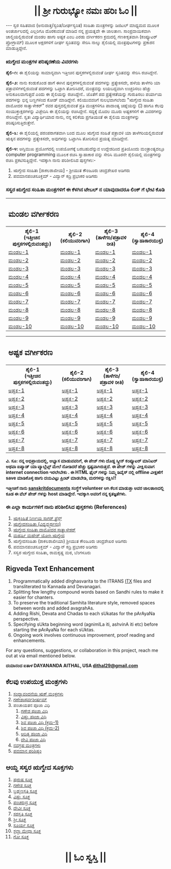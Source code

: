 <center><h1 class="KannadaText">|| ಶ್ರೀ ಗುರುಭ್ಯೋ ನಮಃ  ಹರಿಃ ಓಂ ||</h1></center>
---
ಸ್ವರ ಸಹಿತವಾದ (ಅನುದಾತ್ತ/ಸ್ವರಿತ/ದೀರ್ಘಸ್ವರಿತ) ಸಂಹಿತಾ ಮಂತ್ರಗಳನ್ನು ಡಿಜಿಟಲ್ ಮಾಧ್ಯಮದ ಮೂಲಕ ಅಂತರ್ಜಾಲದಲ್ಲಿ ಎಲ್ಲರಿಗೂ ದೊರಕುವಂತೆ ಮಾಡಿದ ನನ್ನ ಪ್ರಯತ್ನವೇ ಈ ಜಾಲತಾಣ. ಸಾಂಪ್ರದಾಯಿಕವಾಗಿ ಚಾಲ್ತಿಯಲ್ಲಿರುವಂತೆ ಮಂಡಲ ಹಾಗು ಅಷ್ಟಕ ಎಂಬ ಎರಡು ವರ್ಗೀಕರಣ ಕ್ರಮದಲ್ಲಿ ಗಣಕೀಕೃತವಾಗಿ (ಕಂಪ್ಯೂಟರ್ ಪ್ರೋಗ್ರಾಮ್) ಮೂಲಕ ಅಕ್ಷರಗಳಿಗೆ ದೀರ್ಘ ಸ್ವರಿತವನ್ನು ಸೇರಿಸಿ ನಾಲ್ಕು ಶೈಲಿಯಲ್ಲಿ ಮಂತ್ರಪುಟಗಳನ್ನು ಪ್ರಕಾಶನ ಮಾಡುತ್ತಿದ್ದೇನೆ.

### ಋಗ್ವೇದ ಮಂತ್ರಗಳ ಪರಿಷ್ಕರಣೆಯ ವಿವರಗಳು

<b>ಶೈಲಿ-೧:</b> ಈ ಶೈಲಿಯನ್ನು ಸಾಮಾನ್ಯವಾಗಿ ಇತ್ತೀಚಿನ ಪುಸ್ತಕಗಳಲ್ಲಿರುವಂತೆ ದೀರ್ಘ ಸ್ವರಿತವನ್ನು ಸೇರಿಸಿ ರಚಿಸಿದ್ದೇನೆ.

<b>ಶೈಲಿ-೨:</b> ನಾನು ಕಂಡುಕೊಂಡ ಹಾಗೆ ಈಗಿನ ಪುಸ್ತಕಗಳಲ್ಲಿರುವಂತೆ ಪದಗಳನ್ನು ಪ್ರತ್ಯೇಕಿಸದೇ, ಹಳೆಯ ತಾಳೆಗರಿ ಯಾ ಪತ್ರಾವಳಿಗಳಲ್ಲಿರುವಂತೆ ಪದಗಳನ್ನು ಒಟ್ಟಾಗಿ ತೋರಿಸಿದರೆ, ಮಂತ್ರವನ್ನು ಲಯಬದ್ದವಾಗಿ ಉಚ್ಚರಿಸಲು ಹೆಚ್ಚು ಅನುಕೂಲವಾಗುತ್ತದೆ ಎಂದು ಈ ಶೈಲಿಯನ್ನು ರಚಿಸಿದ್ದೇನೆ.. ಜೊತೆಗೆ ಪದ ಪ್ರತ್ಯೇಕತೆಯನ್ನು ಗುರುತಿಸಲು ಪರ್ಯಾಯ ಪದಗಳನ್ನು ಭಿನ್ನ ಬಣ್ಣಗಳಿಂದ ಕೋಡ್ ಮಾಡಿದ್ದೇನೆ. ಕಲಿಯುವವರಿಗೆ ಸುಲಭವಾಗಲೆಂದು "ಋಗ್ವೇದ ಸಂಹಿತಾ ದಾಮೋದರ  ಸಾತ್ವಾಳೇಕರ್" ರವರ ಪುಸ್ತದಲ್ಲಿರುವಂತೆ ಪ್ರತಿ ಮಂತ್ರಗಳಿಗೂ ಪಾದಾಂತ್ಯ ಚಿಹ್ನೆಯನ್ನು (¦) ಹಾಗೂ ಕೆಲವು ಸಂಯುಕ್ತಾಕ್ಷರಗಳನ್ನು ವಿಚ್ಛೇದಿಸಿ ಈ ಶೈಲಿಯನ್ನು ರಚಿಸಿದ್ದೇನೆ. ಸದ್ಯಕ್ಕೆ ಮೊದಲ ಮೂರು ಅಷ್ಟಕಗಳಿಗೆ ಈ ವಿವರಗಳನ್ನು ಸೇರಿಸಿದ್ದೇನೆ. ಸ್ವತಃ ವಿದ್ಯಾರ್ಥಿಯಾದ ನಾನು, ನನ್ನ ಕಲಿಕೆಯ ಪ್ರಗತಿಯಂತೆ ಈ ಶೈಲಿಯ ಮಂತ್ರಗಳನ್ನು ಪರಿಷ್ಕರಿಸುತ್ತಿರುತ್ತೇನೆ.

<b>ಶೈಲಿ-೩:</b> ಈ ಶೈಲಿಯಲ್ಲಿ ಪರಂಪರಾಗತವಾಗಿ ಬಂದ ಮೂಲ ಋಗ್ವೇದ ಸಂಹಿತೆ ಪತ್ರಾವಳಿ ಯಾ ತಾಳೆಗರಿಯಲ್ಲಿರುವಂತೆ ಋಕ್ಕಿನ ಪದಗಳನ್ನು ಪ್ರತ್ಯೇಕಿಸದೇ, ಅವುಗಳನ್ನು ಒಟ್ಟಾಗಿಸಿ ತೋರಿಸುವ ಪ್ರಯತ್ನ ಮಾಡಿದ್ದೇನೆ.

<b>ಶೈಲಿ-೪:</b> ಅಗ್ನಿಮುಖ ಪ್ರಯೋಗದಲ್ಲಿ ಉಪಯೋಗಕ್ಕೆ ಬರಬಹುದೆನ್ನುವ ಉದ್ದೇಶದಿಂದ ಪ್ರತಿಯೊಂದು ಮಂತ್ರಾಂತ್ಯದಲ್ಲೂ computer programming ಮೂಲಕ ರಚಿಸಿ ಸ್ವಾಹಾಕಾರ ವನ್ನು ಸೇರಿಸಿ ಮೂರನೇ ಶೈಲಿಯಲ್ಲಿ ಮಂತ್ರಗಳನ್ನು ರಚಿಸಿ ಪ್ರಕಟಿಸುತ್ತಿದ್ದೇನೆ. ಇದಕ್ಕಾಗಿ ನಾನು ಪರಿಶೀಲಿಸಿದ ಪುಸ್ತಗಳು:- 
1.	ಋಗ್ವೇದ ಸಂಹಿತಾ [ಶಾಕಲಶಾಖೀಯ] - ಶ್ರೀಯುತ ಕೌಂಜೂರು ಚಂದ್ರಶೇಖರ ಅಡಿಗರು
2.	ಪವಮಾನಪಂಚಸೂಕ್ತಮ್ - ವಿದ್ವಾನ್ ಕದ್ರಿ ಪ್ರಭಾಕರ ಅಡಿಗರು

### ಸಸ್ವರ ಋಗ್ವೇದ ಸಂಹಿತಾ ಮಂತ್ರಗಳಿಗೆ  ಈ ಕೆಳಗಿನ ಟೇಬಲ್ ನ ಯಾವುದಾದರೂ ಲಿಂಕ್ ಗೆ ಭೇಟಿ ಕೊಡಿ

<table style="width:100%">
	<tr valign="top">
		<td colspan="4">
			<h2>ಮಂಡಲ ವರ್ಗೀಕರಣ</h2>
		</td>
	</tr>
	<tr>
		<th>ಶೈಲಿ-1<br>(ಇತ್ತೀಚಿನ ಪುಸ್ತಕಗಳಲ್ಲಿರುವಂತದ್ದು)</th>
		<th>ಶೈಲಿ-2<br>(ಕಲಿಯುವರಿಗಾಗಿ)</th>
		<th>ಶೈಲಿ-3<br>(ತಾಳೆಗರಿ/ಪತ್ರಾವಳಿ ರೀತಿ)</th>
		<th>ಶೈಲಿ-4<br>(ಸ್ವಾಹಾಕಾರಯುಕ್ತ)</th>
	</tr>
	<tr>
		<td><a href="https://daithal.github.io/saswara-rigveda/Rigveda/RVMKF1-1.html">ಮಂಡಲ-1</a></td>
		<td><a href="https://daithal.github.io/saswara-rigveda/Rigveda/RVMKF2-1.html">ಮಂಡಲ-1</a></td>
		<td><a href="https://daithal.github.io/saswara-rigveda/Rigveda/RVMKF3-1.html">ಮಂಡಲ-1</a></td>
		<td><a href="https://daithal.github.io/saswara-rigveda/Rigveda/RVMKF4-1.html">ಮಂಡಲ-1</a></td>
	</tr>
	<tr>
		<td><a href="https://daithal.github.io/saswara-rigveda/Rigveda/RVMKF1-2.html">ಮಂಡಲ-2</a></td>
		<td><a href="https://daithal.github.io/saswara-rigveda/Rigveda/RVMKF2-2.html">ಮಂಡಲ-2</a></td>
		<td><a href="https://daithal.github.io/saswara-rigveda/Rigveda/RVMKF3-2.html">ಮಂಡಲ-2</a></td>
		<td><a href="https://daithal.github.io/saswara-rigveda/Rigveda/RVMKF4-2.html">ಮಂಡಲ-2</a></td>
	</tr>
	<tr>
		<td><a href="https://daithal.github.io/saswara-rigveda/Rigveda/RVMKF1-3.html">ಮಂಡಲ-3</a></td>
		<td><a href="https://daithal.github.io/saswara-rigveda/Rigveda/RVMKF2-3.html">ಮಂಡಲ-3</a></td>
		<td><a href="https://daithal.github.io/saswara-rigveda/Rigveda/RVMKF3-3.html">ಮಂಡಲ-3</a></td>
		<td><a href="https://daithal.github.io/saswara-rigveda/Rigveda/RVMKF4-3.html">ಮಂಡಲ-3</a></td>
	</tr>
	<tr>
		<td><a href="https://daithal.github.io/saswara-rigveda/Rigveda/RVMKF1-4.html">ಮಂಡಲ-4</a></td>
		<td><a href="https://daithal.github.io/saswara-rigveda/Rigveda/RVMKF2-4.html">ಮಂಡಲ-4</a></td>
		<td><a href="https://daithal.github.io/saswara-rigveda/Rigveda/RVMKF3-4.html">ಮಂಡಲ-4</a></td>
		<td><a href="https://daithal.github.io/saswara-rigveda/Rigveda/RVMKF4-4.html">ಮಂಡಲ-4</a></td>
	</tr>
	<tr>
		<td><a href="https://daithal.github.io/saswara-rigveda/Rigveda/RVMKF1-5.html">ಮಂಡಲ-5</a></td>
		<td><a href="https://daithal.github.io/saswara-rigveda/Rigveda/RVMKF2-5.html">ಮಂಡಲ-5</a></td>
		<td><a href="https://daithal.github.io/saswara-rigveda/Rigveda/RVMKF3-5.html">ಮಂಡಲ-5</a></td>
		<td><a href="https://daithal.github.io/saswara-rigveda/Rigveda/RVMKF4-5.html">ಮಂಡಲ-5</a></td>
	</tr>
	<tr>
		<td><a href="https://daithal.github.io/saswara-rigveda/Rigveda/RVMKF1-6.html">ಮಂಡಲ-6</a></td>
		<td><a href="https://daithal.github.io/saswara-rigveda/Rigveda/RVMKF2-6.html">ಮಂಡಲ-6</a></td>
		<td><a href="https://daithal.github.io/saswara-rigveda/Rigveda/RVMKF3-6.html">ಮಂಡಲ-6</a></td>
		<td><a href="https://daithal.github.io/saswara-rigveda/Rigveda/RVMKF4-6.html">ಮಂಡಲ-6</a></td>
	</tr>
	<tr>
		<td><a href="https://daithal.github.io/saswara-rigveda/Rigveda/RVMKF1-7.html">ಮಂಡಲ-7</a></td>
		<td><a href="https://daithal.github.io/saswara-rigveda/Rigveda/RVMKF2-7.html">ಮಂಡಲ-7</a></td>
		<td><a href="https://daithal.github.io/saswara-rigveda/Rigveda/RVMKF3-7.html">ಮಂಡಲ-7</a></td>
		<td><a href="https://daithal.github.io/saswara-rigveda/Rigveda/RVMKF4-7.html">ಮಂಡಲ-7</a></td>
	</tr>
	<tr>
		<td><a href="https://daithal.github.io/saswara-rigveda/Rigveda/RVMKF1-8.html">ಮಂಡಲ-8</a></td>
		<td><a href="https://daithal.github.io/saswara-rigveda/Rigveda/RVMKF2-8.html">ಮಂಡಲ-8</a></td>
		<td><a href="https://daithal.github.io/saswara-rigveda/Rigveda/RVMKF3-8.html">ಮಂಡಲ-8</a></td>
		<td><a href="https://daithal.github.io/saswara-rigveda/Rigveda/RVMKF4-8.html">ಮಂಡಲ-8</a></td>
	</tr>
	<tr>
		<td><a href="https://daithal.github.io/saswara-rigveda/Rigveda/RVMKF1-9.html">ಮಂಡಲ-9</a></td>
		<td><a href="https://daithal.github.io/saswara-rigveda/Rigveda/RVMKF2-9.html">ಮಂಡಲ-9</a></td>
		<td><a href="https://daithal.github.io/saswara-rigveda/Rigveda/RVMKF3-9.html">ಮಂಡಲ-9</a></td>
		<td><a href="https://daithal.github.io/saswara-rigveda/Rigveda/RVMKF4-9.html">ಮಂಡಲ-9</a></td>
	</tr>
	<tr>
		<td><a href="https://daithal.github.io/saswara-rigveda/Rigveda/RVMKF1-10.html">ಮಂಡಲ-10</a></td>
		<td><a href="https://daithal.github.io/saswara-rigveda/Rigveda/RVMKF2-10.html">ಮಂಡಲ-10</a></td>
		<td><a href="https://daithal.github.io/saswara-rigveda/Rigveda/RVMKF3-10.html">ಮಂಡಲ-10</a></td>
		<td><a href="https://daithal.github.io/saswara-rigveda/Rigveda/RVMKF4-10.html">ಮಂಡಲ-10</a></td>
	</tr>
</table>


<table style="width:100%">
	<tr valign="top">
		<td colspan="4">
			<h2>ಅಷ್ಟಕ ವರ್ಗೀಕರಣ</h2>
		</td>
	</tr>
	<tr>
		<th>ಶೈಲಿ-1<br>(ಇತ್ತೀಚಿನ ಪುಸ್ತಕಗಳಲ್ಲಿರುವಂತದ್ದು)</th>
		<th>ಶೈಲಿ-2<br>(ಕಲಿಯುವರಿಗಾಗಿ)</th>
		<th>ಶೈಲಿ-3<br>(ತಾಳೆಗರಿ/ಪತ್ರಾವಳಿ ರೀತಿ)</th>
		<th>ಶೈಲಿ-4<br>(ಸ್ವಾಹಾಕಾರಯುಕ್ತ)</th>
	</tr>
	<tr>
		<td><a href="https://daithal.github.io/saswara-rigveda/Rigveda/RVAKF1-1.html">ಅಷ್ಟಕ-1</a></td>
		<td><a href="https://daithal.github.io/saswara-rigveda/Rigveda/RVAKF2-1.html">ಅಷ್ಟಕ-1</a></td>
		<td><a href="https://daithal.github.io/saswara-rigveda/Rigveda/RVAKF3-1.html">ಅಷ್ಟಕ-1</a></td>
		<td><a href="https://daithal.github.io/saswara-rigveda/Rigveda/RVAKF4-1.html">ಅಷ್ಟಕ-1</a></td>
	</tr>
	<tr>
		<td><a href="https://daithal.github.io/saswara-rigveda/Rigveda/RVAKF1-2.html">ಅಷ್ಟಕ-2</a></td>
		<td><a href="https://daithal.github.io/saswara-rigveda/Rigveda/RVAKF2-2.html">ಅಷ್ಟಕ-2</a></td>
		<td><a href="https://daithal.github.io/saswara-rigveda/Rigveda/RVAKF3-2.html">ಅಷ್ಟಕ-2</a></td>
		<td><a href="https://daithal.github.io/saswara-rigveda/Rigveda/RVAKF4-2.html">ಅಷ್ಟಕ-2</a></td>
	</tr>
	<tr>
		<td><a href="https://daithal.github.io/saswara-rigveda/Rigveda/RVAKF1-3.html">ಅಷ್ಟಕ-3</a></td>
		<td><a href="https://daithal.github.io/saswara-rigveda/Rigveda/RVAKF2-3.html">ಅಷ್ಟಕ-3</a></td>
		<td><a href="https://daithal.github.io/saswara-rigveda/Rigveda/RVAKF3-3.html">ಅಷ್ಟಕ-3</a></td>
		<td><a href="https://daithal.github.io/saswara-rigveda/Rigveda/RVAKF4-3.html">ಅಷ್ಟಕ-3</a></td>
	</tr>
	<tr>
		<td><a href="https://daithal.github.io/saswara-rigveda/Rigveda/RVAKF1-4.html">ಅಷ್ಟಕ-4</a></td>
		<td><a href="https://daithal.github.io/saswara-rigveda/Rigveda/RVAKF2-4.html">ಅಷ್ಟಕ-4</a></td>
		<td><a href="https://daithal.github.io/saswara-rigveda/Rigveda/RVAKF3-4.html">ಅಷ್ಟಕ-4</a></td>
		<td><a href="https://daithal.github.io/saswara-rigveda/Rigveda/RVAKF4-4.html">ಅಷ್ಟಕ-4</a></td>
	</tr>
	<tr>
		<td><a href="https://daithal.github.io/saswara-rigveda/Rigveda/RVAKF1-5.html">ಅಷ್ಟಕ-5</a></td>
		<td><a href="https://daithal.github.io/saswara-rigveda/Rigveda/RVAKF2-5.html">ಅಷ್ಟಕ-5</a></td>
		<td><a href="https://daithal.github.io/saswara-rigveda/Rigveda/RVAKF3-5.html">ಅಷ್ಟಕ-5</a></td>
		<td><a href="https://daithal.github.io/saswara-rigveda/Rigveda/RVAKF4-5.html">ಅಷ್ಟಕ-5</a></td>
	</tr>
	<tr>
		<td><a href="https://daithal.github.io/saswara-rigveda/Rigveda/RVAKF1-6.html">ಅಷ್ಟಕ-6</a></td>
		<td><a href="https://daithal.github.io/saswara-rigveda/Rigveda/RVAKF2-6.html">ಅಷ್ಟಕ-6</a></td>
		<td><a href="https://daithal.github.io/saswara-rigveda/Rigveda/RVAKF3-6.html">ಅಷ್ಟಕ-6</a></td>
		<td><a href="https://daithal.github.io/saswara-rigveda/Rigveda/RVAKF4-6.html">ಅಷ್ಟಕ-6</a></td>
	</tr>
	<tr>
		<td><a href="https://daithal.github.io/saswara-rigveda/Rigveda/RVAKF1-7.html">ಅಷ್ಟಕ-7</a></td>
		<td><a href="https://daithal.github.io/saswara-rigveda/Rigveda/RVAKF2-7.html">ಅಷ್ಟಕ-7</a></td>
		<td><a href="https://daithal.github.io/saswara-rigveda/Rigveda/RVAKF3-7.html">ಅಷ್ಟಕ-7</a></td>
		<td><a href="https://daithal.github.io/saswara-rigveda/Rigveda/RVAKF4-7.html">ಅಷ್ಟಕ-7</a></td>
	</tr>
	<tr>
		<td><a href="https://daithal.github.io/saswara-rigveda/Rigveda/RVAKF1-8.html">ಅಷ್ಟಕ-8</a></td>
		<td><a href="https://daithal.github.io/saswara-rigveda/Rigveda/RVAKF2-8.html">ಅಷ್ಟಕ-8</a></td>
		<td><a href="https://daithal.github.io/saswara-rigveda/Rigveda/RVAKF3-8.html">ಅಷ್ಟಕ-8</a></td>
		<td><a href="https://daithal.github.io/saswara-rigveda/Rigveda/RVAKF4-8.html">ಅಷ್ಟಕ-8</a></td>
	</tr>
</table>

**ವಿ. ಸೂ: ನನ್ನ ಅಭಿಪ್ರಾಯದಲ್ಲಿ, ಅಭ್ಯಾಸ ಮಾಡುವವರಿಗೆ, ಈ ಪೇಜ್ ಗಳು ದೊಡ್ಡ ಸ್ಕ್ರೀನ್ ಕಂಪ್ಯೂಟರ್ ಮಾನಿಟರ್ ಅಥವಾ ಐಪ್ಯಾಡ್ ಯಾ ಟ್ಯಾಬ್ಲೆಟ್ಸ್ ಮೇಲೆ ನೋಡಿದರೆ ಹೆಚ್ಚು ಸ್ಪಷ್ಟವಾಗಿರುತ್ತದೆ.  ಈ ಪೇಜ್ ಗಳನ್ನು ವೀಕ್ಷಿಸುವಾಗ internet connection ಇರಲೇಬೇಕು . ಈ HTML ಫೈಲ್ ಗಳನ್ನು  ನಿಮ್ಮ ಡಿವೈಸ್ ನಲ್ಲಿ offline ವೀಕ್ಷಣೆಗೆ save ಮಾಡಿಕೊಳ್ಳಿ ಹಾಗು ದಯವಿಟ್ಟು ಪ್ರಿಂಟ್ ಮಾಡಬೇಡಿ, ಮರಗಳನ್ನು ರಕ್ಷಿಸಿ!!**

**ಇತ್ತೀಚಿಗೆ ನಾನು [sanskritdocuments](https://sanskritdocuments.org/kannada/) ಸಂಸ್ಥೆಗೆ volunteer ಆಗಿ ಕೆಲಸ ಮಾಡುತ್ತಾ ಅವರ ಜಾಲತಾಣದಲ್ಲಿ ಕೂಡ ಈ  ವೆಬ್ ಪೇಜ್ ಗಳನ್ನು host ಮಾಡಿದ್ದೇನೆ. ಇದಕ್ಕಾಗಿ ಅವರಿಗೆ ನನ್ನ ಕೃತಜ್ಞತೆಗಳು.**

### ಈ ಎಲ್ಲಾ ಕಾರ್ಯಗಳಿಗೆ  ನಾನು ಪರಿಶೀಲಿಸಿದ ಪುಸ್ತಕಗಳು (References)
1.	[ಋಕ್ಸಂಹಿತೆ ನಿರ್ಣಯ ಸಾಗರ್ ಪ್ರೆಸ್ಸ್](https://archive.org/details/RikSamhitaDamagedAndTornNirnayaSagarPress/page/n115/mode/2up) 
2.	[ಋಗ್ವೇದಸಂಹಿತಾ (ವಿದ್ವಧ್ಬ್ಯರ್ಥನಂ)](https://archive.org/details/in.ernet.dli.2015.406020)
3.	[ಋಗ್ವೇದ ಸಂಹಿತಾ ದಾಮೋದರ  ಸಾತ್ವಾಳೇಕರ್](https://archive.org/details/OhON_rigveda-samhita-damodar-satavalekar)
4.	[ಮಹರ್ಷಿ ಮಹೇಶ್ ಯೋಗಿ ಋಗ್ವೇದ ](http://vedicreserve.miu.edu/rk_veda.htm)
5.	ಋಗ್ವೇದಸಂಹಿತಾ (ಶಾಕಲಶಾಖೀಯಾ) ಶ್ರೀಯುತ ಕೌಂಜೂರು ಚಂದ್ರಶೇಖರ ಅಡಿಗರು
6.	ಪವಮಾನಪಂಚಸೂಕ್ತಮ್ - ವಿದ್ವಾನ್ ಕದ್ರಿ ಪ್ರಭಾಕರ ಅಡಿಗರು
7.	ಸಸ್ವರ ಋಗ್ವೇದ ಸಂಹಿತಾ, ರಾಮಕೃಷ್ಣ ಮಠ, ಬೆಂಗಳೂರು

## Rigveda Text Enhancement
1.	Programmatically added dIrghasvarita to the ITRANS [ITX](https://sanskritdocuments.org/doc_veda/) files and transliterated to Kannada and Devanagari.
2.	Splitting few lengthy compound words based on Sandhi rules to make it easier for chanters.
3.	To preserve the traditional Samhita literature style, removed spaces between words and added avagrahAs.
4.	Adding Rishi, Devata and Chadas to each sUkatas for the pArAyaNa perspective.
5.	Specifying sUkta beginning word (agnimILa iti, ashvinA iti etc) before starting the pArAyaNa for each sUktas.
6.	Ongoing work involves continuous improvement, proof reading and enhancements. 

For any questions, suggestions, or collaboration in this project, reach me out at via email mentioned below.

**ದಯಾನಂದ ಐತಾಳ  DAYANANDA AITHAL, USA <dithal29@gmail.com>**

## ಕೆಲವು ಉಪಯುಕ್ತ ಮಂತ್ರಗಳು
1.	<a href="https://daithal.github.io/saswara-rigveda/VisheshaSuktas/sandhyA-RikMantrani(Kannada).html">ಸಂಧ್ಯಾವಂದನೆಯ ಋಕ್ ಮಂತ್ರಗಳು</a>
2.	<a href="https://daithal.github.io/saswara-rigveda/VisheshaSuktas/gaNeshAtharvashIrSha(Kannada).html">ಗಣೇಶಾಥರ್ವಶೀರ್ಷ‌ಮ್</a>
3.	ಪಂಚಾಯತನ ಪೂಜಾ ವಿಧಿ
	1.	<a href="https://daithal.github.io/saswara-rigveda/Panchayatana/gaNesha-Panchayatana(Kannada).html">ಗಣೇಶ ಪೂಜಾ ವಿಧಿ</a>
	2.	<a href="https://daithal.github.io/saswara-rigveda/Panchayatana/viShNu-Panchayatana(Kannada).html">ವಿಷ್ಣು ಪೂಜಾ ವಿಧಿ</a>
	3.	<a href="https://daithal.github.io/saswara-rigveda/Panchayatana/shiva-Panchayatana-1(Kannada).html">ಶಿವ ಪೂಜಾ ವಿಧಿ (ಕ್ರಮ-1)</a>
	4.	<a href="https://daithal.github.io/saswara-rigveda/Panchayatana/shiva-Panchayatana-2(Kannada).html">ಶಿವ ಪೂಜಾ ವಿಧಿ (ಕ್ರಮ-2)</a>
	5.	<a href="https://daithal.github.io/saswara-rigveda/Panchayatana/Aditya-Panchayatana(Kannada).html">ಆದಿತ್ಯ ಪೂಜಾ ವಿಧಿ</a>
	6.	<a href="https://daithal.github.io/saswara-rigveda/Panchayatana/devi-Panchayatana(Kannada).html">ದೇವಿ ಪೂಜಾ ವಿಧಿ</a>
4.	<a href="https://daithal.github.io/saswara-rigveda/VisheshaSuktas/navagraha-mantras(Kannada)">ನವಗ್ರಹ ಮಂತ್ರಗಳು</a>
5.	<a href="https://daithal.github.io/saswara-rigveda/VisheshaSuktas/pavamAna-parishiShTam(Kannada).html">ಪವಮಾನ ಪರಿಶಿಷ್ಟಂ</a>

## ಆಯ್ದ ಸಸ್ವರ ಋಗ್ವೇದ ಸೂಕ್ತಗಳು
1.	<a href="https://daithal.github.io/saswara-rigveda/VisheshaSuktas/puruSha-sUkta(Kannada).html">ಪುರುಷ ಸೂಕ್ತ</a>
2.	<a href="https://daithal.github.io/saswara-rigveda/VisheshaSuktas/gaNesha-sUkta(Kannada).html">ಗಣೇಶ ಸೂಕ್ತ</a>
3.	<a href="https://daithal.github.io/saswara-rigveda/VisheshaSuktas/brahmaNaspati-sUkta(Kannada).html">ಬ್ರಹ್ಮಣಸ್ಪತಿ ಸೂಕ್ತ</a>
4.	<a href="https://daithal.github.io/saswara-rigveda/VisheshaSuktas/viShNu-sUkta(Kannada).html">ವಿಷ್ಣು ಸೂಕ್ತ</a>
5.	<a href="https://daithal.github.io/saswara-rigveda/VisheshaSuktas/paMcharudra-sUkta(Kannada).html">ಪಂಚರುದ್ರ ಸೂಕ್ತ</a>
6.	<a href="https://daithal.github.io/saswara-rigveda/VisheshaSuktas/devI-sUkta(Kannada).html">ದೇವೀ ಸೂಕ್ತ</a>
7.	<a href="https://daithal.github.io/saswara-rigveda/VisheshaSuktas/sarasvati-sUkta(Kannada).html">ಸರಸ್ವತಿ ಸೂಕ್ತ</a>
8.	<a href="https://daithal.github.io/saswara-rigveda/VisheshaSuktas/shrI-sUkta(kannada).html">ಶ್ರೀ ಸೂಕ್ತ</a>
9.	<a href="https://daithal.github.io/saswara-rigveda/VisheshaSuktas/sUrya-sUkta(Kannada).html">ಸೂರ್ಯ ಸೂಕ್ತ</a>
10.	<a href="https://daithal.github.io/saswara-rigveda/VisheshaSuktas/shraddhA-medhA-sUkta(Kannada).html">ಶ್ರದ್ಧಾ ಮೇಧಾ ಸೂಕ್ತ</a>
11.	<a href="https://daithal.github.io/saswara-rigveda/VisheshaSuktas/go-sUkta(Kannada).html">ಗೋ ಸೂಕ್ತ</a>


<center><h1>|| ಓಂ ಸ್ವಸ್ತಿ ||</h1></center>
